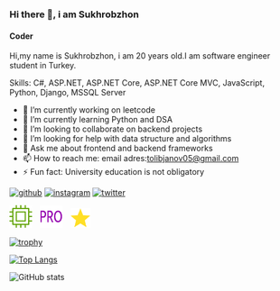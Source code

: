 ### Hi there 👋, i am Sukhrobzhon
#### Coder
Hi,my name is Sukhrobzhon, i am 20 years old.I am software engineer student in Turkey.

Skills: C#, ASP.NET, ASP.NET Core, ASP.NET Core MVC, JavaScript, Python, Django, MSSQL Server

- 🔭 I’m currently working on leetcode 
- 🌱 I’m currently learning Python and DSA 
- 👯 I’m looking to collaborate on backend projects 
- 🤔 I’m looking for help with data structure and algorithms 
- 💬 Ask me about frontend and backend frameworks 
- 📫 How to reach me: email adres:tolibjanov05@gmail.com
- ⚡ Fun fact: University education is not obligatory 


[<img src='https://cdn.jsdelivr.net/npm/simple-icons@3.0.1/icons/github.svg' alt='github' height='40'>](https://github.com/Suhrob2107)  [<img src='https://cdn.jsdelivr.net/npm/simple-icons@3.0.1/icons/instagram.svg' alt='instagram' height='40'>](https://www.instagram.com/Suhrobjon_021/)  [<img src='https://cdn.jsdelivr.net/npm/simple-icons@3.0.1/icons/twitter.svg' alt='twitter' height='40'>](https://twitter.com/Sukhrobzhon)  

<a href='https://docs.github.com/en/developers'><img src='https://raw.githubusercontent.com/acervenky/animated-github-badges/master/assets/devbadge.gif' width='40' height='40'></a> <a href='https://github.com/pricing'><img src='https://raw.githubusercontent.com/acervenky/animated-github-badges/master/assets/pro.gif' width='40' height='40'></a> <a href='https://stars.github.com/'><img src='https://raw.githubusercontent.com/acervenky/animated-github-badges/master/assets/starbadge.gif' width='35' height='35'></a> 

[![trophy](https://github-profile-trophy.vercel.app/?username=Suhrob2107)](https://github.com/ryo-ma/github-profile-trophy)

[![Top Langs](https://github-readme-stats.vercel.app/api/top-langs/?username=Suhrob2107)](https://github.com/anuraghazra/github-readme-stats)

![GitHub stats](https://github-readme-stats.vercel.app/api?username=Suhrob2107&show_icons=true&count_private=true)  



